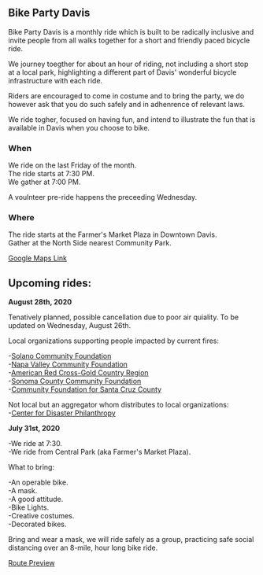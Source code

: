 ## **Bike Party Davis**

Bike Party Davis is a monthly ride which is built to be radically inclusive and invite people from all walks together for a short and friendly paced bicycle ride. 

We journey toegther for about an hour of riding, not including a short stop at a local park, highlighting a different part of Davis' wonderful bicycle infrastructure with each ride. 

Riders are encouraged to come in costume and to bring the party, we do however ask that you do such safely and in adhenrence of relevant laws. 

We ride togher, focused on having fun, and intend to illustrate the fun that is available in Davis when you choose to bike. 

### **When**

We ride on the last Friday of the month. <br>
The ride starts at 7:30 PM. <br>
We gather at 7:00 PM. 

A voulnteer pre-ride happens the preceeding Wednesday.

### **Where**

The ride starts at the Farmer's Market Plaza in Downtown Davis.<br>
Gather at the North Side nearest Community Park.

[Google Maps Link](https://goo.gl/maps/xGCGkKqiZqXwbfjMA)


## **Upcoming rides:** 

**August 28th, 2020**

Tenatively planned, possible cancellation due to poor air quiality. To be updated on Wednesday, August 26th.

Local organizations supporting people impacted by current fires: 

-[Solano Community Foundation](https://www.solanocf.org/Funds/Public/FundView.aspx?hFund=157&hFundCode=1&hFundType=1)<br>
-[Napa Valley Community Foundation](https://www.napavalleycf.org/our-response-to-the-2020-napa-county-wildfires/)<br>
-[American Red Cross-Gold Country Region](https://www.redcross.org/local/california/gold-country.html)<br>
-[Sonoma County Community Foundation](https://www.sonomacf.org/)<br>
-[Community Foundation for Santa Cruz County](https://www.cfscc.org/updates/fire-response-fund)<br>

Not local but an aggregator whom distributes to local organizations: <br>
-[Center for Disaster Philanthropy](https://disasterphilanthropy.org/donate-to-the-california-wildfires-recovery-fund/)

**July 31st, 2020**

-We ride at 7:30.<br>
-We ride from Central Park (aka Farmer's Market Plaza). <br>

What to bring:

-An operable bike.<br>
-A mask. <br>
-A good attitude.<br>
-Bike Lights. <br>
-Creative costumes.<br>
-Decorated bikes.<br>

Bring and wear a mask, we will ride safely as a group, practicing safe social distancing over an 8-mile, hour long bike ride. 

[Route Preview](https://www.google.com/maps/d/u/0/viewer?mid=1f8th4JJHlKVf-XGI6f0UoJfNtTc6IWVi&ll=38.54676093884138%2C-121.73671150000001&z=15)
